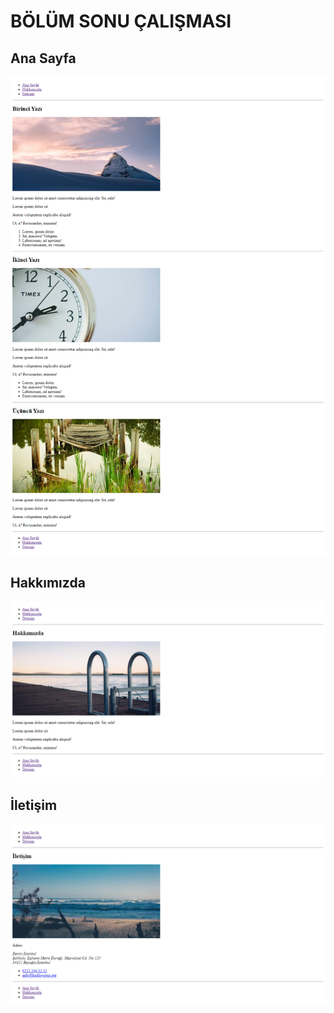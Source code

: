 # BÖLÜM SONU ÇALIŞMASI 
## Ana Sayfa
![Ana Sayfa-görsel](img/AnaSayfa.jpg)
## Hakkımızda
![Hakkımızda-görsel](img/Hakkımızda.jpg)
## İletişim 
![İletişim-görsel](img/İletişim.jpg)

